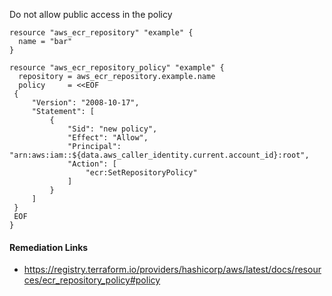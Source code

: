 
Do not allow public access in the policy

```hcl
resource "aws_ecr_repository" "example" {
  name = "bar"
}

resource "aws_ecr_repository_policy" "example" {
  repository = aws_ecr_repository.example.name
  policy     = <<EOF
 {
     "Version": "2008-10-17",
     "Statement": [
         {
             "Sid": "new policy",
             "Effect": "Allow",
             "Principal": "arn:aws:iam::${data.aws_caller_identity.current.account_id}:root",
             "Action": [
                 "ecr:SetRepositoryPolicy"
             ]
         }
     ]
 }
 EOF
}
```

#### Remediation Links
 - https://registry.terraform.io/providers/hashicorp/aws/latest/docs/resources/ecr_repository_policy#policy

